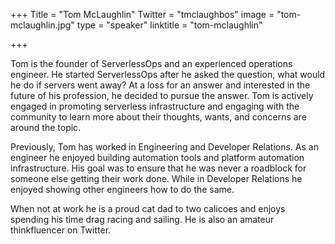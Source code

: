 +++
Title = "Tom McLaughlin"
Twitter = "tmclaughbos"
image = "tom-mclaughlin.jpg"
type = "speaker"
linktitle = "tom-mclaughlin"

+++

Tom is the founder of ServerlessOps and an experienced operations engineer. He started ServerlessOps after he asked the question, what would he do if servers went away? At a loss for an answer and interested in the future of his profession, he decided to pursue the answer. Tom is actively engaged in promoting serverless infrastructure and engaging with the community to learn more about their thoughts, wants, and concerns are around the topic.

Previously, Tom has worked in Engineering and Developer Relations. As an engineer he enjoyed building automation tools and platform automation infrastructure. His goal was to ensure that he was never a roadblock for someone else getting their work done. While in Developer Relations he enjoyed showing other engineers how to do the same.

When not at work he is a proud cat dad to two calicoes and enjoys spending his time drag racing and sailing. He is also an amateur thinkfluencer on Twitter.
